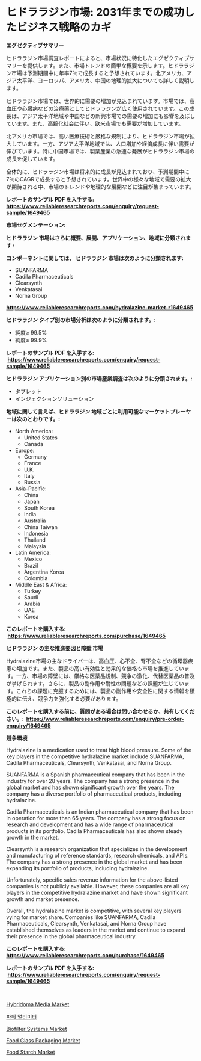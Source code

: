 <p><h1>ヒドララジン市場: 2031年までの成功したビジネス戦略のカギ</h1></p><p><strong>エグゼクティブサマリー</strong></p>
<p><p>ヒドララジン市場調査レポートによると、市場状況に特化したエグゼクティブサマリーを提供します。また、市場トレンドの簡単な概要を示します。ヒドララジン市場は予測期間中に年率7％で成長すると予想されています。北アメリカ、アジア太平洋、ヨーロッパ、アメリカ、中国の地理的拡大についても詳しく説明します。</p><p>ヒドララジン市場では、世界的に需要の増加が見込まれています。市場では、高血圧や心臓病などの治療薬としてヒドララジンが広く使用されています。この成長は、アジア太平洋地域や中国などの新興市場での需要の増加にも影響を及ぼしています。また、高齢化社会に伴い、欧米市場でも需要が増加しています。</p><p>北アメリカ市場では、高い医療技術と厳格な規制により、ヒドララジン市場が拡大しています。一方、アジア太平洋地域では、人口増加や経済成長に伴い需要が伸びています。特に中国市場では、製薬産業の急速な発展がヒドララジン市場の成長を促しています。</p><p>全体的に、ヒドララジン市場は将来的に成長が見込まれており、予測期間中に7％のCAGRで成長すると予想されています。世界中の様々な地域で需要の拡大が期待される中、市場のトレンドや地理的な展開などに注目が集まっています。</p></p>
<p><strong>レポートのサンプル PDF を入手する: <a href="https://www.reliableresearchreports.com/enquiry/request-sample/1649465">https://www.reliableresearchreports.com/enquiry/request-sample/1649465</a></strong></p>
<p><strong>市場セグメンテーション:</strong></p>
<p><strong> ヒドララジン 市場はさらに概要、展開、アプリケーション、地域に分類されます :</strong></p>
<p><strong>コンポーネントに関しては、 ヒドララジン 市場は次のように分類されます: &nbsp;</strong></p>
<p><ul><li>SUANFARMA</li><li>Cadila Pharmaceuticals</li><li>Clearsynth</li><li>Venkatasai</li><li>Norna Group</li></ul></p>
<p><strong><a href="https://www.reliableresearchreports.com/hydralazine-market-r1649465">https://www.reliableresearchreports.com/hydralazine-market-r1649465</a></strong></p>
<p><strong> ヒドララジン タイプ別の市場分析は次のように分類されます。:</strong></p>
<p><ul><li>純度≥ 99.5%</li><li>純度≥ 99.9%</li></ul></p>
<p><strong>レポートのサンプル PDF を入手する: &nbsp;<a href="https://www.reliableresearchreports.com/enquiry/request-sample/1649465">https://www.reliableresearchreports.com/enquiry/request-sample/1649465</a></strong></p>
<p><strong> ヒドララジン アプリケーション別の市場産業調査は次のように分類されます。:</strong></p>
<p><ul><li>タブレット</li><li>インジェクションソリューション</li></ul></p>
<p><strong>地域に関して言えば、ヒドララジン 地域ごとに利用可能なマーケットプレーヤーは次のとおりです。:</strong></p>
<p><ul>
    <li>
        North America:
        <ul>
            <li>United States</li>
            <li>Canada</li>
        </ul>
    </li>
    <li>
        Europe:
        <ul>
            <li>Germany</li>
            <li>France</li>
            <li>U.K.</li>
            <li>Italy</li>
            <li>Russia</li>
        </ul>
    </li>
    <li>
        Asia-Pacific:
        <ul>
            <li>China</li>
            <li>Japan</li>
            <li>South Korea</li>
            <li>India</li>
            <li>Australia</li>
            <li>China Taiwan</li>
            <li>Indonesia</li>
            <li>Thailand</li>
            <li>Malaysia</li>
        </ul>
    </li>
    <li>
        Latin America:
        <ul>
            <li>Mexico</li>
            <li>Brazil</li>
            <li>Argentina Korea</li>
            <li>Colombia</li>
        </ul>
    </li>
    <li>
        Middle East & Africa:
        <ul>
            <li>Turkey</li>
            <li>Saudi</li>
            <li>Arabia</li>
            <li>UAE</li>
            <li>Korea</li>
        </ul>
    </li>
    </ul></p>
<p><strong>このレポートを購入する: &nbsp;<a href="https://www.reliableresearchreports.com/purchase/1649465">https://www.reliableresearchreports.com/purchase/1649465</a></strong></p>
<p><strong>ヒドララジン の主な推進要因と障壁 市場</strong></p>
<p><p>Hydralazine市場の主なドライバーは、高血圧、心不全、腎不全などの循環器疾患の増加です。また、製品の高い有効性と効果的な価格も市場を推進しています。一方、市場の障壁には、厳格な医薬品規制、競争の激化、代替医薬品の普及が挙げられます。さらに、製品の副作用や耐性の問題などの課題が生じています。これらの課題に克服するためには、製品の副作用や安全性に関する情報を積極的に伝え、競争力を強化する必要があります。</p></p>
<p><strong>このレポートを購入する前に、質問がある場合は問い合わせるか、共有してください。:&nbsp; <a href="https://www.reliableresearchreports.com/enquiry/pre-order-enquiry/1649465">https://www.reliableresearchreports.com/enquiry/pre-order-enquiry/1649465</a></strong></p>
<p><strong>競争環境</strong></p>
<p><p>Hydralazine is a medication used to treat high blood pressure. Some of the key players in the competitive hydralazine market include SUANFARMA, Cadila Pharmaceuticals, Clearsynth, Venkatasai, and Norna Group.</p><p>SUANFARMA is a Spanish pharmaceutical company that has been in the industry for over 28 years. The company has a strong presence in the global market and has shown significant growth over the years. The company has a diverse portfolio of pharmaceutical products, including hydralazine.</p><p>Cadila Pharmaceuticals is an Indian pharmaceutical company that has been in operation for more than 65 years. The company has a strong focus on research and development and has a wide range of pharmaceutical products in its portfolio. Cadila Pharmaceuticals has also shown steady growth in the market.</p><p>Clearsynth is a research organization that specializes in the development and manufacturing of reference standards, research chemicals, and APIs. The company has a strong presence in the global market and has been expanding its portfolio of products, including hydralazine.</p><p>Unfortunately, specific sales revenue information for the above-listed companies is not publicly available. However, these companies are all key players in the competitive hydralazine market and have shown significant growth and market presence.</p><p>Overall, the hydralazine market is competitive, with several key players vying for market share. Companies like SUANFARMA, Cadila Pharmaceuticals, Clearsynth, Venkatasai, and Norna Group have established themselves as leaders in the market and continue to expand their presence in the global pharmaceutical industry.</p></p>
<p><strong>このレポートを購入する: &nbsp; <a href="https://www.reliableresearchreports.com/purchase/1649465">https://www.reliableresearchreports.com/purchase/1649465</a></strong></p>
<p><strong>レポートのサンプル PDF を入手する: &nbsp;<a href="https://www.reliableresearchreports.com/enquiry/request-sample/1649465">https://www.reliableresearchreports.com/enquiry/request-sample/1649465</a></strong><strong></strong></p>
<p>&nbsp;</p>
<p><p><a href="https://issuu.com/reportprime-2/docs/hybridoma-media-market-size-2030.pptx">Hybridoma Media Market</a></p><p><a href="https://github.com/crfsywufhm81415/Market-Research-Report-List-1/blob/main/960218526132.md">파워 멀티미터</a></p><p><a href="https://view.publitas.com/reportprime-1/biofilter-systems-market-furnishes-information-on-market-share-market-trends-and-market-growth/">Biofilter Systems Market</a></p><p><a href="https://issuu.com/reportprime-2/docs/food-glass-packaging-market-size-2030.pptx">Food Glass Packaging Market</a></p><p><a href="https://natural-crush-b99.notion.site/Food-Starch-Market-Size-CAGR-Trends-2024-2030-4c671df7bd014f0cb0a0a859e60b4fc8">Food Starch Market</a></p></p>